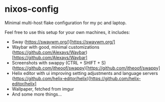 # nixos-config

Minimal multi-host flake configuration for my pc and laptop.

Feel free to use this setup for your own machines, it includes:

- Sway (https://swaywm.org/)[https://swaywm.org/]
- Waybar with good, minimal customizations (https://github.com/Alexays/Waybar)[https://github.com/Alexays/Waybar]
- Screenshots with swappy (CTRL + SHIFT + S) (https://github.com/jtheoof/swappy)[https://github.com/jtheoof/swappy]
- Helix editor with ui improving setting adjustments and language servers (https://github.com/helix-editor/helix)[https://github.com/helix-editor/helix]
- Wallpaper, fetched from imgur
- And some more things...
